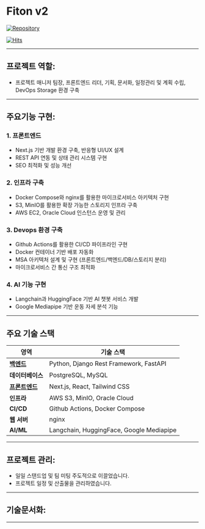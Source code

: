 # Fiton v2

[![Repository](https://img.shields.io/badge/github-%23121011.svg?style=for-the-badge&logo=github&logoColor=white)](https://github.com/2zm00/Fiton_v2)  

[![Hits](https://hits.seeyoufarm.com/api/count/incr/badge.svg?url=https%3A%2F%2Fgithub.com%2F2zm00&count_bg=%23BEBEBE&title_bg=%23171717&icon=tui.svg&icon_color=%23FFFFFF&title=hits&edge_flat=false)](https://hits.seeyoufarm.com)

---
## 프로젝트 역할:
 - 프로젝트 매니저 팀장, 프론트엔드 리더, 기획, 문서화, 일정관리 및 계획 수립, DevOps Storage 환경 구축
---
## 주요기능 구현:


### 1. 프론트엔드
- Next.js 기반 개발 환경 구축, 반응형 UI/UX 설계
- REST API 연동 및 상태 관리 시스템 구현
- SEO 최적화 및 성능 개선

### 2. 인프라 구축
- Docker Compose와 nginx를 활용한 마이크로서비스 아키텍처 구현
- S3, MinIO를 활용한 확장 가능한 스토리지 인프라 구축
- AWS EC2, Oracle Cloud 인스턴스 운영 및 관리

### 3. Devops 환경 구축
- Github Actions를 활용한 CI/CD 파이프라인 구현
- Docker 컨테이너 기반 배포 자동화
- MSA 아키텍처 설계 및 구현 (프론트엔드/백엔드/DB/스토리지 분리)
- 마이크로서비스 간 통신 구조 최적화

### 4. AI 기능 구현
- Langchain과 HuggingFace 기반 AI 챗봇 서비스 개발
- Google Mediapipe 기반 운동 자세 분석 기능

---
## 주요 기술 스택

| 영역         | 기술 스택                                                                 |
|--------------|--------------------------------------------------------------------------|
| **[백엔드](pplx://action/followup)**    | Python, Django Rest Framework, FastAPI                                   |
| **데이터베이스** | PostgreSQL, MySQL                                                        |
| **[프론트엔드](pplx://action/followup)**| Next.js, React, Tailwind CSS                                             |
| **인프라**       | AWS S3, MinIO, Oracle Cloud                                              |
| **CI/CD**        | Github Actions, Docker Compose                                          |
| **웹 서버**      | nginx                                                                   |
| **AI/ML**        | Langchain, HuggingFace, Google Mediapipe                                |

---
## 프로젝트 관리:
- 일일 스탠드업 및 팀 미팅 주도적으로 이끌었습니다.
- 프로젝트 일정 및 산출물을 관리하였습니다.
---


## 기술문서화:
---
